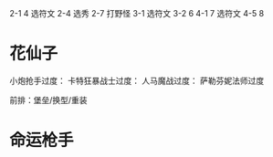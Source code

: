 2-1 4 选符文
2-4 选秀
2-7 打野怪
3-1 选符文
3-2 6
4-1 7 选符文
4-5 8

# 花仙子

小炮抢手过度：
卡特狂暴战士过度：
人马魔战过度：
萨勒芬妮法师过度

前排：堡垒/换型/重装

# 命运枪手
